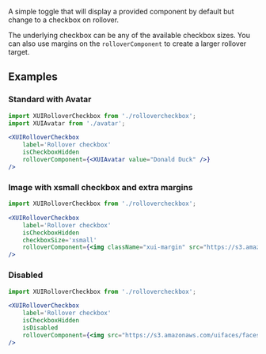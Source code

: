 A simple toggle that will display a provided component by default but change to a checkbox on rollover.

The underlying checkbox can be any of the available checkbox sizes. You can also use margins on the `rolloverComponent` to create a larger rollover target.

## Examples

### Standard with Avatar

```jsx harmony
import XUIRolloverCheckbox from './rollovercheckbox';
import XUIAvatar from './avatar';

<XUIRolloverCheckbox
	label='Rollover checkbox'
	isCheckboxHidden
	rolloverComponent={<XUIAvatar value="Donald Duck" />}
/>
```

### Image with xsmall checkbox and extra margins

```jsx harmony
import XUIRolloverCheckbox from './rollovercheckbox';

<XUIRolloverCheckbox
	label='Rollover checkbox'
	isCheckboxHidden
	checkboxSize='xsmall'
	rolloverComponent={<img className="xui-margin" src="https://s3.amazonaws.com/uifaces/faces/twitter/kerihenare/24.jpg" role="presentation" />}
/>
```

### Disabled

```jsx harmony
import XUIRolloverCheckbox from './rollovercheckbox';

<XUIRolloverCheckbox
	label='Rollover checkbox'
	isCheckboxHidden
	isDisabled
	rolloverComponent={<img src="https://s3.amazonaws.com/uifaces/faces/twitter/kerihenare/24.jpg" role="presentation"/>}
/>
```
